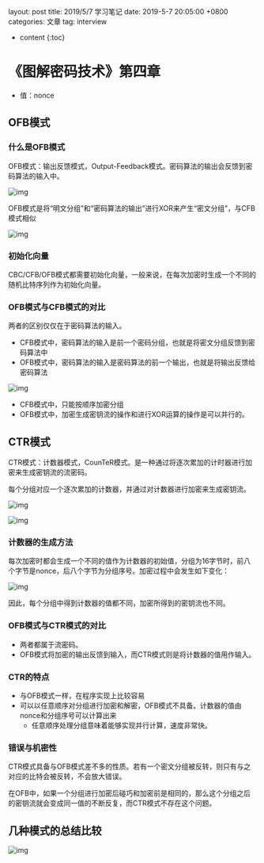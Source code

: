 layout: post
title:  2019/5/7 学习笔记
date:   2019-5-7 20:05:00 +0800
categories: 文章
tag: interview

* content
{:toc}
# 《图解密码技术》第四章

- 值：nonce

## OFB模式

### 什么是OFB模式

OFB模式：输出反馈模式，Output-Feedback模式。密码算法的输出会反馈到密码算法的输入中。

![img](https://wx4.sinaimg.cn/mw690/0066mMjily1g2ub9939mnj30fl08eta2.jpg)

OFB模式是将“明文分组”和“密码算法的输出”进行XOR来产生“密文分组”，与CFB模式相似

![img](https://wx2.sinaimg.cn/mw690/0066mMjily1g2ub98wk9dj30g308hmyr.jpg)

### 初始化向量

CBC/CFB/OFB模式都需要初始化向量，一般来说，在每次加密时生成一个不同的随机比特序列作为初始化向量。

### OFB模式与CFB模式的对比

两者的区别仅仅在于密码算法的输入。

- CFB模式中，密码算法的输入是前一个密码分组，也就是将密文分组反馈到密码算法中
- OFB模式中，密码算法的输入是密码算法的前一个输出，也就是将输出反馈给密码算法

![img](https://wx3.sinaimg.cn/mw690/0066mMjily1g2ubqn7x2yj30fp08g75m.jpg)

- CFB模式中，只能按顺序加密分组
- OFB模式中，加密生成密钥流的操作和进行XOR运算的操作是可以并行的。

## CTR模式

CTR模式：计数器模式，CounTeR模式。是一种通过将逐次累加的计时器进行加密来生成密钥流的流密码。

每个分组对应一个逐次累加的计数器，并通过对计数器进行加密来生成密钥流。

![img](https://wx4.sinaimg.cn/mw690/0066mMjily1g2ub9a7tmsj30e50afwgb.jpg)

![img](https://wx2.sinaimg.cn/mw690/0066mMjily1g2ub9dn2ktj30e20b6q50.jpg)

### 计数器的生成方法

每次加密时都会生成一个不同的值作为计数器的初始值，分组为16字节时，前八个字节是nonce，后八个字节为分组序号。加密过程中会发生如下变化：

![img](https://wx2.sinaimg.cn/mw690/0066mMjily1g2ubc93u4vj30g102s0tc.jpg)

因此，每个分组中得到计数器的值都不同，加密所得到的密钥流也不同。

### OFB模式与CTR模式的对比

- 两者都属于流密码。
- OFB模式将加密的输出反馈到输入，而CTR模式则是将计数器的值用作输入。

### CTR的特点

- 与OFB模式一样，在程序实现上比较容易
- 可以以任意顺序对分组进行加密和解密，OFB模式不具备。计数器的值由nonce和分组序号可以计算出来
  - 任意顺序处理分组意味着能够实现并行计算，速度非常快。

### 错误与机密性

CTR模式具备与OFB模式差不多的性质。若有一个密文分组被反转，则只有与之对应的比特会被反转，不会放大错误。

在OFB中，如果一个分组进行加密后碰巧和加密前是相同的，那么这个分组之后的密钥流就会变成同一值的不断反复，而CTR模式不存在这个问题。

## 几种模式的总结比较

![img](https://wx2.sinaimg.cn/mw690/0066mMjily1g2ub9botnpj30gt0ej0xr.jpg)